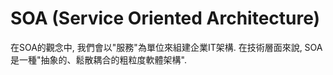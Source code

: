 # SOA \(Service Oriented Architecture\)

在SOA的觀念中, 我們會以"服務"為單位來組建企業IT架構. 在技術層面來說, SOA是一種"抽象的、鬆散耦合的粗粒度軟體架構".



